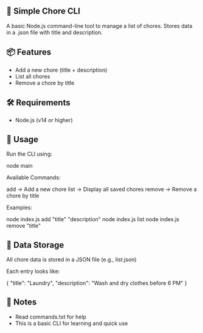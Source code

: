 ## 🧹 Simple Chore CLI

A basic Node.js command-line tool to manage a list of chores.
Stores data in a .json file with title and description.

## 📦 Features

- Add a new chore (title + description)
- List all chores
- Remove a chore by title

## 🛠 Requirements

- Node.js (v14 or higher)

## 📄 Usage

Run the CLI using:

   node main <command>

Available Commands:

   add      -> Add a new chore
   list     -> Display all saved chores
   remove   -> Remove a chore by title

Examples:

   node index.js add "title" "description"
   node index.js list
   node index.js remove "title"

## 📁 Data Storage

All chore data is stored in a JSON file (e.g., list.json)

Each entry looks like:

   {
     "title": "Laundry",
     "description": "Wash and dry clothes before 6 PM"
   }

## 📌 Notes

- Read commands.txt for help
- This is a basic CLI for learning and quick use
